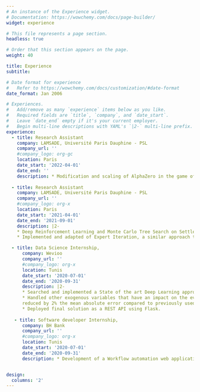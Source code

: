 ```yaml
---
# An instance of the Experience widget.
# Documentation: https://wowchemy.com/docs/page-builder/
widget: experience

# This file represents a page section.
headless: true

# Order that this section appears on the page.
weight: 40

title: Experience
subtitle:

# Date format for experience
#   Refer to https://wowchemy.com/docs/customization/#date-format
date_format: Jan 2006

# Experiences.
#   Add/remove as many `experience` items below as you like.
#   Required fields are `title`, `company`, and `date_start`.
#   Leave `date_end` empty if it's your current employer.
#   Begin multi-line descriptions with YAML's `|2-` multi-line prefix.
experience:
  - title: Research Assistant
    company: LAMSADE, Université Paris Dauphine - PSL
    company_url: ''
    #company_logo: org-gc
    location: Paris
    date_start: '2022-04-01'
    date_end: ''
    description: * Modification and scaling of AlphaZero in the game of Go, with multiplayer adaptation.
    
  - title: Research Assistant
    company: LAMSADE, Université Paris Dauphine - PSL
    company_url: ''
    #company_logo: org-x
    location: Paris
    date_start: '2021-04-01'
    date_end: '2021-09-01'
    description: |2-
    * Deep Reinforcement Learning and Monte Carlo Tree Search on Settlers Of Catan game
    * Implemented and adapted of Expert Iteration, a similar approach to DeepMind’s AlphaGo Zero.

  - title: Data Science Internship,
      company: Wevioo
      company_url: ''
      #company_logo: org-x
      location: Tunis
      date_start: '2020-07-01'
      date_end: '2020-09-31'
      description: |2-
      * Searched and implemented a State of the art Deep Learning approach for Time Series forecasting
      * Handled other exogenous variables that have an impact on the evolution of the temporal data,
      reduced by 2% the mean absolute error compared to previously used methods.
      * Deployed final solution as a REST API using Flask.
   
   - title: Software developer Internship,
      company: BH Bank
      company_url: ''
      #company_logo: org-x
      location: Tunis
      date_start: '2020-07-01'
      date_end: '2020-09-31'
      description: * Development of a Workflow automation web application, handling expense requests.


design:
  columns: '2'
---
```

